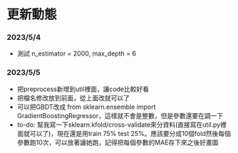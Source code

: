 # 更新動態
### 2023/5/4  
* 測試 n_estimator = 2000, max_depth = 6  
### 2023/5/5  
* 把preprocess新增到util裡面，讓code比較好看
* 把檔名修改放到前面，從上面改就可以了  
* 可以把GBDT改成 from sklearn.ensemble import GradientBoostingRegressor，這樣就不會是整數，但是參數還要在調一下
* to-do: 幫我寫一下sklearn.kfold/cross-validate來分資料(直接寫在util.py裡面就可以了)，現在還是用train 75% test 25%。應該要分成10個fold然後每個參數跑10次，可以放著讓她跑，記得把每個參數的MAE存下來之後好畫圖
